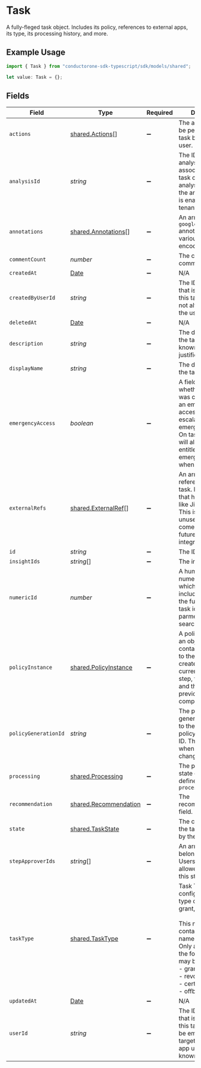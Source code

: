 # Task

A fully-fleged task object. Includes its policy, references to external apps, its type, its processing history, and more.

## Example Usage

```typescript
import { Task } from "conductorone-sdk-typescript/sdk/models/shared";

let value: Task = {};
```

## Fields

| Field                                                                                                                                                                                                                                              | Type                                                                                                                                                                                                                                               | Required                                                                                                                                                                                                                                           | Description                                                                                                                                                                                                                                        |
| -------------------------------------------------------------------------------------------------------------------------------------------------------------------------------------------------------------------------------------------------- | -------------------------------------------------------------------------------------------------------------------------------------------------------------------------------------------------------------------------------------------------- | -------------------------------------------------------------------------------------------------------------------------------------------------------------------------------------------------------------------------------------------------- | -------------------------------------------------------------------------------------------------------------------------------------------------------------------------------------------------------------------------------------------------- |
| `actions`                                                                                                                                                                                                                                          | [shared.Actions](../../../sdk/models/shared/actions.md)[]                                                                                                                                                                                          | :heavy_minus_sign:                                                                                                                                                                                                                                 | The actions that can be performed on the task by the current user.                                                                                                                                                                                 |
| `analysisId`                                                                                                                                                                                                                                       | *string*                                                                                                                                                                                                                                           | :heavy_minus_sign:                                                                                                                                                                                                                                 | The ID of the analysis object associated with this task created by an analysis workflow if the analysis feature is enabled for your tenant.                                                                                                        |
| `annotations`                                                                                                                                                                                                                                      | [shared.Annotations](../../../sdk/models/shared/annotations.md)[]                                                                                                                                                                                  | :heavy_minus_sign:                                                                                                                                                                                                                                 | An array of `google.protobuf.Any` annotations with various base64-encoded data.                                                                                                                                                                    |
| `commentCount`                                                                                                                                                                                                                                     | *number*                                                                                                                                                                                                                                           | :heavy_minus_sign:                                                                                                                                                                                                                                 | The count of comments.                                                                                                                                                                                                                             |
| `createdAt`                                                                                                                                                                                                                                        | [Date](https://developer.mozilla.org/en-US/docs/Web/JavaScript/Reference/Global_Objects/Date)                                                                                                                                                      | :heavy_minus_sign:                                                                                                                                                                                                                                 | N/A                                                                                                                                                                                                                                                |
| `createdByUserId`                                                                                                                                                                                                                                  | *string*                                                                                                                                                                                                                                           | :heavy_minus_sign:                                                                                                                                                                                                                                 | The ID of the user that is the creator of this task. This may not always match the userId field.                                                                                                                                                   |
| `deletedAt`                                                                                                                                                                                                                                        | [Date](https://developer.mozilla.org/en-US/docs/Web/JavaScript/Reference/Global_Objects/Date)                                                                                                                                                      | :heavy_minus_sign:                                                                                                                                                                                                                                 | N/A                                                                                                                                                                                                                                                |
| `description`                                                                                                                                                                                                                                      | *string*                                                                                                                                                                                                                                           | :heavy_minus_sign:                                                                                                                                                                                                                                 | The description of the task. This is also known as justification.                                                                                                                                                                                  |
| `displayName`                                                                                                                                                                                                                                      | *string*                                                                                                                                                                                                                                           | :heavy_minus_sign:                                                                                                                                                                                                                                 | The display name of the task.                                                                                                                                                                                                                      |
| `emergencyAccess`                                                                                                                                                                                                                                  | *boolean*                                                                                                                                                                                                                                          | :heavy_minus_sign:                                                                                                                                                                                                                                 | A field indicating whether this task was created using an emergency access flow, or escalated to emergency access. On task creation, it will also use the app entitlement's emergency policy when possible.                                        |
| `externalRefs`                                                                                                                                                                                                                                     | [shared.ExternalRef](../../../sdk/models/shared/externalref.md)[]                                                                                                                                                                                  | :heavy_minus_sign:                                                                                                                                                                                                                                 | An array of external references to the task. Historically that has been items like Jira task IDs. This is currently unused, but may come back in the future for integrations.                                                                      |
| `id`                                                                                                                                                                                                                                               | *string*                                                                                                                                                                                                                                           | :heavy_minus_sign:                                                                                                                                                                                                                                 | The ID of the task.                                                                                                                                                                                                                                |
| `insightIds`                                                                                                                                                                                                                                       | *string*[]                                                                                                                                                                                                                                         | :heavy_minus_sign:                                                                                                                                                                                                                                 | The insightIds field.                                                                                                                                                                                                                              |
| `numericId`                                                                                                                                                                                                                                        | *number*                                                                                                                                                                                                                                           | :heavy_minus_sign:                                                                                                                                                                                                                                 | A human-usable numeric ID of a task which can be included in place of the fully qualified task id in path parmeters (but not search queries).                                                                                                      |
| `policyInstance`                                                                                                                                                                                                                                   | [shared.PolicyInstance](../../../sdk/models/shared/policyinstance.md)                                                                                                                                                                              | :heavy_minus_sign:                                                                                                                                                                                                                                 | A policy instance is an object that contains a reference to the policy it was created from, the currently executing step, the next steps, and the history of previously completed steps.                                                           |
| `policyGenerationId`                                                                                                                                                                                                                               | *string*                                                                                                                                                                                                                                           | :heavy_minus_sign:                                                                                                                                                                                                                                 | The policy generation id refers to the current policy's generation ID. This is changed when the policy is changed on a task.                                                                                                                       |
| `processing`                                                                                                                                                                                                                                       | [shared.Processing](../../../sdk/models/shared/processing.md)                                                                                                                                                                                      | :heavy_minus_sign:                                                                                                                                                                                                                                 | The processing state of a task as defined by the `processing_enum`                                                                                                                                                                                 |
| `recommendation`                                                                                                                                                                                                                                   | [shared.Recommendation](../../../sdk/models/shared/recommendation.md)                                                                                                                                                                              | :heavy_minus_sign:                                                                                                                                                                                                                                 | The recommendation field.                                                                                                                                                                                                                          |
| `state`                                                                                                                                                                                                                                            | [shared.TaskState](../../../sdk/models/shared/taskstate.md)                                                                                                                                                                                        | :heavy_minus_sign:                                                                                                                                                                                                                                 | The current state of the task as defined by the `state_enum`                                                                                                                                                                                       |
| `stepApproverIds`                                                                                                                                                                                                                                  | *string*[]                                                                                                                                                                                                                                         | :heavy_minus_sign:                                                                                                                                                                                                                                 | An array of IDs belonging to Identity Users that are allowed to review this step in a task.                                                                                                                                                        |
| `taskType`                                                                                                                                                                                                                                         | [shared.TaskType](../../../sdk/models/shared/tasktype.md)                                                                                                                                                                                          | :heavy_minus_sign:                                                                                                                                                                                                                                 | Task Type provides configuration for the type of task: certify, grant, or revoke<br/><br/>This message contains a oneof named task_type. Only a single field of the following list may be set at a time:<br/>  - grant<br/>  - revoke<br/>  - certify<br/>  - offboarding<br/> |
| `updatedAt`                                                                                                                                                                                                                                        | [Date](https://developer.mozilla.org/en-US/docs/Web/JavaScript/Reference/Global_Objects/Date)                                                                                                                                                      | :heavy_minus_sign:                                                                                                                                                                                                                                 | N/A                                                                                                                                                                                                                                                |
| `userId`                                                                                                                                                                                                                                           | *string*                                                                                                                                                                                                                                           | :heavy_minus_sign:                                                                                                                                                                                                                                 | The ID of the user that is the target of this task. This may be empty if we're targeting a specific app user that has no known identity user.                                                                                                      |